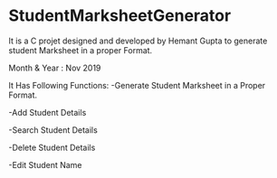 # StudentMarksheetGenerator
It is a C projet designed and developed by Hemant Gupta to generate student Marksheet in a proper Format.

Month & Year : Nov 2019

It Has Following Functions:
-Generate Student Marksheet in a Proper Format.

-Add Student Details

-Search Student Details

-Delete Student Details

-Edit Student Name
